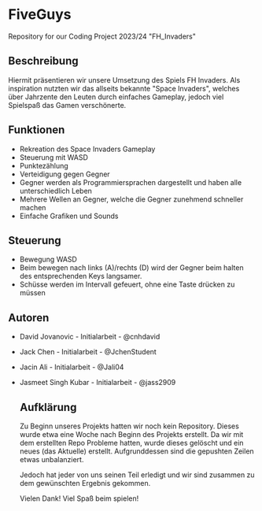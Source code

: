 # FiveGuys
Repository for our Coding Project 2023/24 "FH_Invaders"

## Beschreibung
Hiermit präsentieren wir unsere Umsetzung des Spiels FH Invaders. Als inspiration nutzten wir das allseits bekannte "Space Invaders", welches über Jahrzente den Leuten durch einfaches Gameplay, jedoch viel Spielspaß das Gamen verschönerte.

## Funktionen
- Rekreation des Space Invaders Gameplay
- Steuerung mit WASD
- Punktezählung
- Verteidigung gegen Gegner
- Gegner werden als Programmiersprachen dargestellt und haben alle unterschiedlich Leben
- Mehrere Wellen an Gegner, welche die Gegner zunehmend schneller machen
- Einfache Grafiken und Sounds

## Steuerung
- Bewegung WASD
- Beim bewegen nach links (A)/rechts (D) wird der Gegner beim halten des entsprechenden Keys langsamer.
- Schüsse werden im Intervall gefeuert, ohne eine Taste drücken zu müssen

## Autoren
- David Jovanovic - Initialarbeit - @cnhdavid
- Jack Chen - Initialarbeit - @JchenStudent
- Jacin Ali - Initialarbeit - @Jali04
- Jasmeet Singh Kubar - Initialarbeit - @jass2909

  ## Aufklärung
  Zu Beginn unseres Projekts hatten wir noch kein Repository. Dieses wurde etwa eine Woche nach Beginn des Projekts 
  erstellt.    Da wir mit dem erstellten Repo Probleme hatten, wurde dieses gelöscht und ein neues (das Aktuelle) erstellt. 
  Aufgrunddessen sind die gepushten Zeilen etwas unbalanziert.

  Jedoch hat jeder von uns seinen Teil erledigt und wir sind zusammen zu dem gewünschten Ergebnis gekommen.

  Vielen Dank! Viel Spaß beim spielen!
  
